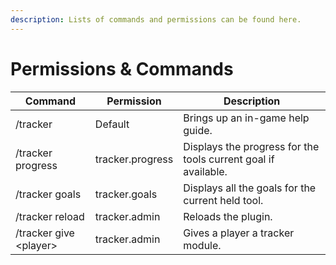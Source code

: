 ```yaml
---
description: Lists of commands and permissions can be found here.
---
```


# Permissions & Commands



| Command                 | Permission       | Description                                                    |
| ----------------------- | ---------------- | -------------------------------------------------------------- |
| /tracker                | Default          | Brings up an in-game help guide.                               |
| /tracker progress       | tracker.progress | Displays the progress for the tools current goal if available. |
| /tracker goals          | tracker.goals    | Displays all the goals for the current held tool.              |
| /tracker reload         | tracker.admin    | Reloads the plugin.                                            |
| /tracker give \<player> | tracker.admin    | Gives a player a tracker module.                               |

